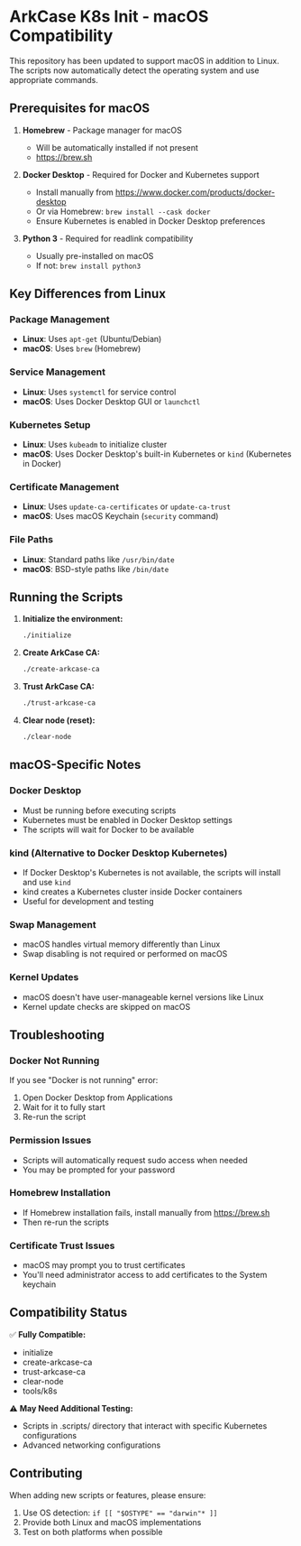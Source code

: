 # ArkCase K8s Init - macOS Compatibility

This repository has been updated to support macOS in addition to Linux. The scripts now automatically detect the operating system and use appropriate commands.

## Prerequisites for macOS

1. **Homebrew** - Package manager for macOS
   - Will be automatically installed if not present
   - https://brew.sh

2. **Docker Desktop** - Required for Docker and Kubernetes support
   - Install manually from https://www.docker.com/products/docker-desktop
   - Or via Homebrew: `brew install --cask docker`
   - Ensure Kubernetes is enabled in Docker Desktop preferences

3. **Python 3** - Required for readlink compatibility
   - Usually pre-installed on macOS
   - If not: `brew install python3`

## Key Differences from Linux

### Package Management
- **Linux**: Uses `apt-get` (Ubuntu/Debian)
- **macOS**: Uses `brew` (Homebrew)

### Service Management
- **Linux**: Uses `systemctl` for service control
- **macOS**: Uses Docker Desktop GUI or `launchctl`

### Kubernetes Setup
- **Linux**: Uses `kubeadm` to initialize cluster
- **macOS**: Uses Docker Desktop's built-in Kubernetes or `kind` (Kubernetes in Docker)

### Certificate Management
- **Linux**: Uses `update-ca-certificates` or `update-ca-trust`
- **macOS**: Uses macOS Keychain (`security` command)

### File Paths
- **Linux**: Standard paths like `/usr/bin/date`
- **macOS**: BSD-style paths like `/bin/date`

## Running the Scripts

1. **Initialize the environment:**
   ```bash
   ./initialize
   ```

2. **Create ArkCase CA:**
   ```bash
   ./create-arkcase-ca
   ```

3. **Trust ArkCase CA:**
   ```bash
   ./trust-arkcase-ca
   ```

4. **Clear node (reset):**
   ```bash
   ./clear-node
   ```

## macOS-Specific Notes

### Docker Desktop
- Must be running before executing scripts
- Kubernetes must be enabled in Docker Desktop settings
- The scripts will wait for Docker to be available

### kind (Alternative to Docker Desktop Kubernetes)
- If Docker Desktop's Kubernetes is not available, the scripts will install and use `kind`
- kind creates a Kubernetes cluster inside Docker containers
- Useful for development and testing

### Swap Management
- macOS handles virtual memory differently than Linux
- Swap disabling is not required or performed on macOS

### Kernel Updates
- macOS doesn't have user-manageable kernel versions like Linux
- Kernel update checks are skipped on macOS

## Troubleshooting

### Docker Not Running
If you see "Docker is not running" error:
1. Open Docker Desktop from Applications
2. Wait for it to fully start
3. Re-run the script

### Permission Issues
- Scripts will automatically request sudo access when needed
- You may be prompted for your password

### Homebrew Installation
- If Homebrew installation fails, install manually from https://brew.sh
- Then re-run the scripts

### Certificate Trust Issues
- macOS may prompt you to trust certificates
- You'll need administrator access to add certificates to the System keychain

## Compatibility Status

✅ **Fully Compatible:**
- initialize
- create-arkcase-ca
- trust-arkcase-ca
- clear-node
- tools/k8s

⚠️ **May Need Additional Testing:**
- Scripts in .scripts/ directory that interact with specific Kubernetes configurations
- Advanced networking configurations

## Contributing

When adding new scripts or features, please ensure:
1. Use OS detection: `if [[ "$OSTYPE" == "darwin"* ]]`
2. Provide both Linux and macOS implementations
3. Test on both platforms when possible